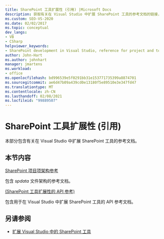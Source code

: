 ```yaml
---
title: SharePoint 工具扩展性 (引用) |Microsoft Docs
description: 获取有关在 Visual Studio 中扩展 SharePoint 工具的参考文档的链接，涵盖 SharePoint 项目项架构参考和 API 参考。
ms.custom: SEO-VS-2020
ms.date: 02/02/2017
ms.topic: conceptual
dev_langs:
- VB
- CSharp
helpviewer_keywords:
- SharePoint development in Visual Studio, reference for project and tools extensibility
author: John-Hart
ms.author: johnhart
manager: jmartens
ms.workload:
- office
ms.openlocfilehash: bd996539e5f0291bb31e153771735399a8874701
ms.sourcegitcommit: ae6d47b09a439cd0e13180f5e89510e3e347fd47
ms.translationtype: MT
ms.contentlocale: zh-CN
ms.lasthandoff: 02/08/2021
ms.locfileid: "99889507"
---
```

# <a name="reference-sharepoint-tools-extensibility"></a>SharePoint 工具扩展性 (引用) 

本部分包含有关在 Visual Studio 中扩展 SharePoint 工具的参考文档。

## <a name="in-this-section"></a>本节内容

[SharePoint 项目项架构参考](../sharepoint/sharepoint-project-item-schema-reference.md)

包含 *spdata* 文件架构的参考文档。

[&#40;SharePoint 工具扩展性的 API 参考&#41;](../sharepoint/api-reference-sharepoint-tools-extensibility.md)

包含用于在 Visual Studio 中扩展 SharePoint 工具的 API 参考文档。

## <a name="see-also"></a>另请参阅

- [扩展 Visual Studio 中的 SharePoint 工具](../sharepoint/extending-the-sharepoint-tools-in-visual-studio.md)
